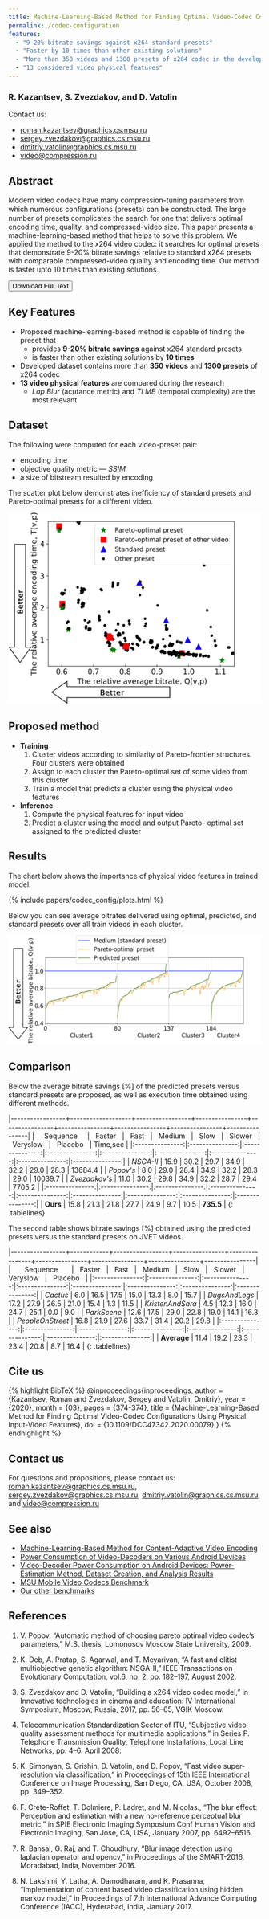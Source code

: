 ```yaml
---
title: Machine-Learning-Based Method for Finding Optimal Video-Codec Conﬁgurations Using Physical Input-Video Features
permalink: /codec-configuration
features:
  - "9-20% bitrate savings against x264 standard presets"
  - "Faster by 10 times than other existing solutions"
  - "More than 350 videos and 1300 presets of x264 codec in the developed dataset"
  - "13 considered video physical features"
---
```


### R. Kazantsev, S. Zvezdakov, and D. Vatolin

Contact us: 
* <roman.kazantsev@graphics.cs.msu.ru>
* <sergey.zvezdakov@graphics.cs.msu.ru>
* <dmitriy.vatolin@graphics.cs.msu.ru>
* <video@compression.ru>

<link rel="stylesheet" href="https://cdnjs.cloudflare.com/ajax/libs/font-awesome/4.7.0/css/font-awesome.min.css">
<script src="https://code.highcharts.com/highcharts.js"></script>
<script src="https://code.highcharts.com/modules/exporting.js"></script>
<script src="https://code.highcharts.com/modules/export-data.js"></script>
<script src="https://code.highcharts.com/modules/accessibility.js"></script>
<script src="https://ajax.googleapis.com/ajax/libs/jquery/1.8.2/jquery.min.js"></script>
<script src="https://code.highcharts.com/highcharts-more.js"></script>
<link rel="stylesheet" type="text/css" href="https://cdn.datatables.net/1.10.22/css/jquery.dataTables.css">
<script type="text/javascript" charset="utf8"
   src="https://cdn.datatables.net/1.10.22/js/jquery.dataTables.js"></script>
<link rel="stylesheet" href="https://cdnjs.cloudflare.com/ajax/libs/font-awesome/4.7.0/css/font-awesome.min.css">

<style>
    .subproject-links {
        display: flex;
        flex-wrap: wrap;
        margin-top: 20px;
    }

    .subproject-links a {
        background-color: #f0f0f0;
        color: black;
        font-size: 16px;
        padding: 10px 15px;

        text-align: center;
        text-decoration: none;

        margin: 4px 8px;
        border-radius: 10px;
    }

    .subproject-links a:hover {
        background-color: #e0e0e0;
        text-decoration: none;
    }

</style>

## Abstract
Modern video codecs have many compression-tuning parameters from which numerous conﬁgurations (presets) can be constructed. The large number of presets complicates the search for one that delivers optimal encoding time, quality, and compressed-video size. This paper presents a machine-learning-based method that helps to solve this problem. We applied the method to the x264 video codec: it searches for optimal presets that demonstrate 9-20% bitrate savings relative to standard x264 presets with comparable compressed-video quality and encoding time. Our method is faster upto 10 times than existing solutions.

<link rel="stylesheet" href="https://cdnjs.cloudflare.com/ajax/libs/font-awesome/4.7.0/css/font-awesome.min.css">

<!-- And then use -->
<div>
    <button class="download-button" role="button" onclick="location.href = 'https://www.researchgate.net/publication/341835992_Machine-Learning-Based_Method_for_Finding_Optimal_Video-Codec_Configurations_Using_Physical_Input-Video_Features'">
        <i class="fa fa-download"></i>
        Download Full Text
    </button>
    <p class="download-button-caption"></p>
</div>


## Key Features
*  Proposed machine-learning-based method is capable of finding the preset that
    * provides **9-20% bitrate savings** against x264 standard presets
    * is faster than other existing solutions by **10 times**
* Developed dataset contains more than **350 videos** and **1300 presets** of x264 codec
* **13 video physical features** are compared during the research
    * *Lap Blur* (acutance metric) and *TI ME* (temporal complexity) are the most relevant


## <span id="dataset"></span> Dataset
The following were computed for each video-preset pair:
* encoding time
* objective quality metric — *SSIM*
* a size of bitstream resulted by encoding

The scatter plot below demonstrates inefficiency of standard presets and Pareto-optimal presets for a different video.

<img src="/assets/img/papers/codec-configuration/dataset.png">


## <span id="method"></span> Proposed method
* **Training**
    1. Cluster videos according to similarity of Pareto-frontier structures. Four clusters were obtained
    2. Assign to each cluster the Pareto-optimal set of some video from this cluster
    3. Train a model that predicts a cluster using the physical video features 
* **Inference**
    1. Compute the physical features for input video
    2. Predict a cluster using the model and output Pareto- optimal set assigned to the predicted cluster


## <span id="results"></span> Results

The chart below shows the importance of physical video features in trained model.

{% include papers/codec_config/plots.html %}

Below you can see average bitrates delivered using optimal, predicted, and standard presets over all train videos in each cluster.

<img src="/assets/img/papers/codec-configuration/bitrates.png">


## <span id="comparison"></span> Comparison

<style>
.tablelines table, .tablelines td, .tablelines th {
        border: 0.8px solid black;
        }
</style>

Below the average bitrate savings [%] of the predicted presets versus standard presets are proposed, as well as execution time obtained using different methods.

|-----------------+-------------------+-----------------+----------------+----------------+----------------+----------------+----------------+----------------|
| &nbsp; &nbsp; Sequence &nbsp; &nbsp;  | &nbsp; Faster &nbsp; |  &nbsp; Fast &nbsp; | &nbsp; Medium &nbsp; | &nbsp; Slow &nbsp; | &nbsp; Slower &nbsp; | &nbsp; Veryslow &nbsp; | &nbsp; Placebo &nbsp; | Time,sec |
|:---------------:|:---------------:|:---------------:|:---------------:|:---------------:|:---------------:|:---------------:|:---------------:|:---------------:|
| *NSGA-II* | 15.9 | 30.2 | 29.7 | 34.9 | 32.2 | 29.0 | 28.3 | 13684.4 |
| *Popov's* | 8.0 | 29.0 | 28.4 | 34.9 | 32.2 | 28.3 | 29.0 | 10039.7 |
| *Zvezdakov's* | 11.0 | 30.2 | 29.8 | 34.9 | 32.2 | 28.7 | 29.4 | 7705.2 |
|:---------------:|:---------------:|:---------------:|:---------------:|:---------------:|:---------------:|:---------------:|:---------------:|:---------------:|
| **Ours** | 15.8 | 21.3 | 21.8 | 27.7 | 24.9 | 9.7 | 10.5 | **735.5** |
{: .tablelines}

The second table shows bitrate savings [%] obtained using the predicted presets versus the standard presets on JVET videos.

|-----------------+------------+-----------------+----------------+----------------+----------------+----------------+----------------+----------------|
| &nbsp; &nbsp; &nbsp; Sequence &nbsp; &nbsp; &nbsp; | &nbsp; Faster &nbsp; | &nbsp; Fast &nbsp; | &nbsp; Medium &nbsp; | &nbsp; Slow &nbsp; | &nbsp; Slower &nbsp; | &nbsp; Veryslow &nbsp; | &nbsp; Placebo &nbsp; |
|:---------------:|:---------------:|:---------------:|:---------------:|:---------------:|:---------------:|:---------------:|:---------------:|
| *Cactus* | 6.0 | 16.5 | 17.5 | 15.0 | 13.3 | 8.0 | 15.7 | 
| *DugsAndLegs* | 17.2 | 27.9 | 26.5 | 21.0 | 15.4 | 1.3 | 11.5 | 
| *KristenAndSara* | 4.5 | 12.3 | 16.0 | 24.7 | 25.1 | 0.0 | 9.0 | 
| *ParkScene* | 12.6 | 17.5 | 29.0 | 22.8 | 19.0 | 14.1 | 16.3 | 
| *PeopleOnStreet* | 16.8 | 21.9 | 27.6 | 33.7 | 31.4 | 20.2 | 29.8 | 
|:---------------:|:---------------:|:---------------:|:---------------:|:---------------:|:---------------:|:---------------:|:---------------:|
| **Average** | 11.4 | 19.2 | 23.3 | 23.4 | 20.8 | 8.7 | 16.4 | 
{: .tablelines}


## <span id="cite"></span> Cite us

{% highlight BibTeX %}
@inproceedings{inproceedings,
author = {Kazantsev, Roman and Zvezdakov, Sergey and Vatolin, Dmitriy},
year = {2020},
month = {03},
pages = {374-374},
title = {Machine-Learning-Based Method for Finding Optimal Video-Codec Configurations Using Physical Input-Video Features},
doi = {10.1109/DCC47342.2020.00079}
}
{% endhighlight %}

## Contact us

For questions and propositions, please contact us: <roman.kazantsev@graphics.cs.msu.ru>, <sergey.zvezdakov@graphics.cs.msu.ru>, <dmitriy.vatolin@graphics.cs.msu.ru>, and <video@compression.ru>

## See also 
* [Machine-Learning-Based Method for Content-Adaptive Video Encoding](https://www.researchgate.net/publication/353491818_Machine-Learning-Based_Method_for_Content-Adaptive_Video_Encoding)
* [Power Consumption of Video-Decoders on Various Android Devices](https://ieeexplore.ieee.org/document/9477481)
* [Video-Decoder Power Consumption on Android Devices: Power-Estimation Method, Dataset Creation, and Analysis Results](https://ieeexplore.ieee.org/document/9418729)
* [MSU Mobile Video Codecs Benchmark](https://videoprocessing.ai/benchmarks/mobile-video-codec-benchmark.html)
* [Our other benchmarks](https://videoprocessing.ai/benchmarks/)

## References

1) V. Popov, “Automatic method of choosing pareto optimal video codec’s parameters,” M.S. thesis, Lomonosov Moscow State University, 2009.

2) K. Deb, A. Pratap, S. Agarwal, and T. Meyarivan, “A fast and elitist multiobjective genetic algorithm: NSGA-II,” IEEE Transactions on Evolutionary Computation, vol.6, no. 2, pp. 182–197, August 2002.

3) S. Zvezdakov and D. Vatolin, “Building a x264 video codec model,” in Innovative technologies in cinema and education: IV International Symposium, Moscow, Russia, 2017, pp. 56–65, VGIK Moscow.

4) Telecommunication Standardization Sector of ITU, “Subjective video quality assessment methods for multimedia applications,” in Series P. Telephone Transmission Quality, Telephone Installations, Local Line Networks, pp. 4–6. April 2008.

5) K. Simonyan, S. Grishin, D. Vatolin, and D. Popov, “Fast video super-resolution via classification,” in Proceedings of 15th IEEE International Conference on Image Processing, San Diego, CA, USA, October 2008, pp. 349–352.

6) F. Crete-Roffet, T. Dolmiere, P. Ladret, and M. Nicolas., “The blur effect: Perception and estimation with a new no-reference perceptual blur metric,” in SPIE Electronic Imaging Symposium Conf Human Vision and Electronic Imaging, San Jose, CA, USA, January 2007, pp. 6492–6516. 

7) R. Bansal, G. Raj, and T. Choudhury, “Blur image detection using laplacian operator and opencv,” in Proceedings of the SMART-2016, Moradabad, India, November 2016. 

8) N. Lakshmi, Y. Latha, A. Damodharam, and K. Prasanna, “Implementation of content based video classification using hidden markov model,” in Proceedings of 7th International Advance Computing Conference (IACC), Hyderabad, India, January 2017. 
